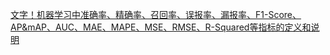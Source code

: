 [文字！机器学习中准确率、精确率、召回率、误报率、漏报率、F1-Score、AP&amp;mAP、AUC、MAE、MAPE、MSE、RMSE、R-Squared等指标的定义和说明](https://developer.aliyun.com/article/780784)
